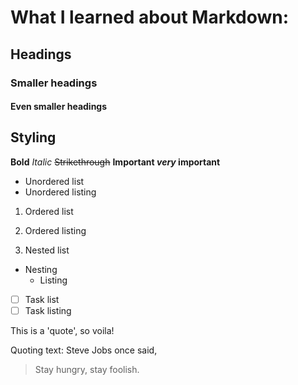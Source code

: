 # What I learned about Markdown:

## Headings
### Smaller headings
#### Even smaller headings

## Styling
**Bold**
*Italic*
~~Strikethrough~~
**Important _very_ important**

- Unordered list
- Unordered listing

1. Ordered list
2. Ordered listing

1. Nested list
- Nesting
  - Listing

- [ ] Task list
- [ ] Task listing

This is a 'quote', so voila!

Quoting text: Steve Jobs once said, 

> Stay hungry, stay foolish. 
